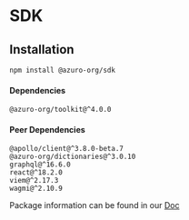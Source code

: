 # SDK

## Installation

```
npm install @azuro-org/sdk
```

#### Dependencies

```
@azuro-org/toolkit@^4.0.0
```

#### Peer Dependencies

```
@apollo/client@^3.8.0-beta.7
@azuro-org/dictionaries@^3.0.10
graphql@^16.6.0
react@^18.2.0
viem@^2.17.3
wagmi@^2.10.9
```

Package information can be found in our [Doc](https://gem.azuro.org/sdk/overview)

